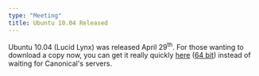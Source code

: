 ```yaml
---
type: "Meeting"
title: Ubuntu 10.04 Released
---
```

Ubuntu 10.04 (Lucid Lynx) was released April 29<sup>th</sup>. For those wanting to download a copy now, you can get it really quickly [here](/ubuntu-10.04-desktop-i386.iso) ([64 bit](/ubuntu-10.04-desktop-amd64.iso)) instead of waiting for Canonical's servers.
